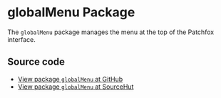 # globalMenu Package

The `globalMenu` package manages the menu at the top of the Patchfox interface.

## Source code
* [View package `globalMenu` at GitHub](https://github.com/soapdog/patchfox/blob/master/src/packages/globalMenu) 
* [View package `globalMenu` at SourceHut](https://git.sr.ht/~soapdog/patchfox/tree/master/item/src/packages/globalMenu)
